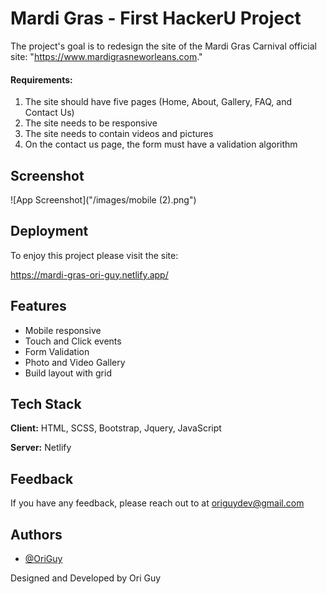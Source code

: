 # Mardi Gras - First HackerU Project
The project's goal is to redesign the site of the Mardi Gras Carnival official site: "https://www.mardigrasneworleans.com."

#### Requirements:
1. The site should have five pages (Home, About, Gallery, FAQ, and Contact Us)
2. The site needs to be responsive
3. The site needs to contain videos and pictures
4. On the contact us page, the form must have a validation algorithm

## Screenshot

![App Screenshot]("/images/mobile (2).png")


## Deployment

To enjoy this project please visit the site:

https://mardi-gras-ori-guy.netlify.app/

## Features
- Mobile responsive
- Touch and Click events 
- Form Validation
- Photo and Video Gallery
- Build layout with grid


## Tech Stack

**Client:** HTML, SCSS, Bootstrap, Jquery, JavaScript

**Server:** Netlify

## Feedback

If you have any feedback, please reach out to at origuydev@gmail.com


## Authors

- [@OriGuy](https://github.com/OriGuyUniqueDev?tab=projects&type=classic)




Designed and Developed by Ori Guy


